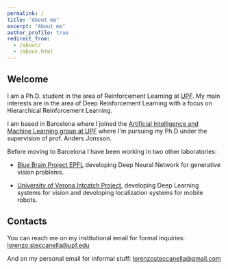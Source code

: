 ```yaml
---
permalink: /
title: "About me"
excerpt: "About me"
author_profile: true
redirect_from: 
  - /about/
  - /about.html
---
```

## Welcome

I am a Ph.D. student in the area of Reinforcement Learning at [UPF](https://www.upf.edu/). My main interests are in the area of Deep Reinforcement Learning with a focus on Hierarchical Reinforcement Learning.

I am based in Barcelona where I joined the [Artificial Intelligence and Machine Learning group at UPF](https://www.upf.edu/web/ai-ml) where I'm pursuing my Ph.D under the supervision of prof. Anders Jonsson.

Before moving to Barcelona I have been working in two other laboratories:

- [Blue Brain Project EPFL](https://bluebrain.epfl.ch/) developing Deep Neural Network for generative vision problems.

- [University of Verona Intcatch Project](http://intcatch.eu/), developing Deep Learning systems for vision and devoloping localization systems for mobile robots.



## Contacts

You can reach me on my institutional email for formal inquiries: <lorenzo.steccanella@upf.edu>

And on my personal email for informal stuff: <lorenzosteccanella@gmail.com>



